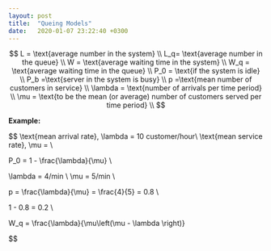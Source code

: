 ```yaml
---
layout: post
title:  "Queing Models"
date:   2020-01-07 23:22:40 +0300
---
```


$$
L = \text{average number in the system} \\
L_q= \text{average number in the queue} \\
W = \text{average waiting time in the system} \\
W_q = \text{average waiting time in the queue} \\
P_0 = \text{if the system is idle} \\
P_b =\text{server in the system is busy} \\
p =\text{mean number of customers in service} \\
\lambda = \text{number of arrivals per time period} \\
\mu = \text{to be the mean (or average) number of customers served per time period} \\
$$

**Example:**

$$
\text{mean arrival rate}, \lambda = 10 customer/hour\\
\text{mean service rate}, \mu = \\

P_0 = 1 - \frac{\lambda}{\mu} \\

\lambda = 4/min \\
\mu = 5/min \\

p = \frac{\lambda}{\mu}
  = \frac{4}{5}
  = 0.8 \\

 1 - 0.8 = 0.2 \\

 W_q = \frac{\lambda}{\mu\left(\mu - \lambda \right)}

$$